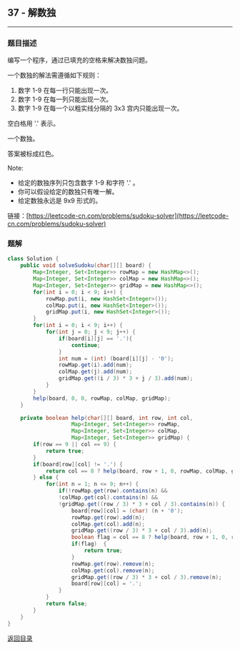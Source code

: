 ## **37 - 解数独**
----------------------

### **题目描述**
编写一个程序，通过已填充的空格来解决数独问题。

一个数独的解法需遵循如下规则：

1. 数字 1-9 在每一行只能出现一次。
2. 数字 1-9 在每一列只能出现一次。
3. 数字 1-9 在每一个以粗实线分隔的 3x3 宫内只能出现一次。


空白格用 '.' 表示。



一个数独。



答案被标成红色。

Note:
* 给定的数独序列只包含数字 1-9 和字符 '.' 。
* 你可以假设给定的数独只有唯一解。
* 给定数独永远是 9x9 形式的。


链接：[https://leetcode-cn.com/problems/sudoku-solver](https://leetcode-cn.com/problems/sudoku-solver)



### **题解**
``` java
class Solution {
    public void solveSudoku(char[][] board) {
        Map<Integer, Set<Integer>> rowMap = new HashMap<>();
        Map<Integer, Set<Integer>> colMap = new HashMap<>();
        Map<Integer, Set<Integer>> gridMap = new HashMap<>();
        for(int i = 0; i < 9; i++) {
            rowMap.put(i, new HashSet<Integer>());
            colMap.put(i, new HashSet<Integer>());
            gridMap.put(i, new HashSet<Integer>());
        }
        for(int i = 0; i < 9; i++) {
            for(int j = 0; j < 9; j++) {
                if(board[i][j] == '.'){
                    continue;
                }
                int num = (int) (board[i][j] - '0');
                rowMap.get(i).add(num);
                colMap.get(j).add(num);
                gridMap.get((i / 3) * 3 + j / 3).add(num);
            }
        }
        help(board, 0, 0, rowMap, colMap, gridMap);
    }

    private boolean help(char[][] board, int row, int col, 
                    Map<Integer, Set<Integer>> rowMap, 
                    Map<Integer, Set<Integer>> colMap,
                    Map<Integer, Set<Integer>> gridMap) {
        if(row == 9 || col == 9) {
            return true;
        }
        if(board[row][col] != '.') {
            return col == 8 ? help(board, row + 1, 0, rowMap, colMap, gridMap) : help(board, row, col + 1, rowMap, colMap, gridMap);
        } else {
            for(int n = 1; n <= 9; n++) {
                if(!rowMap.get(row).contains(n) && 
                !colMap.get(col).contains(n) &&
                !gridMap.get((row / 3) * 3 + col / 3).contains(n)) {
                    board[row][col] = (char) (n + '0');
                    rowMap.get(row).add(n);
                    colMap.get(col).add(n);
                    gridMap.get((row / 3) * 3 + col / 3).add(n);
                    boolean flag = col == 8 ? help(board, row + 1, 0, rowMap, colMap, gridMap) : help(board, row, col + 1, rowMap, colMap, gridMap);
                    if(flag)  {
                        return true;
                    }
                    rowMap.get(row).remove(n);
                    colMap.get(col).remove(n);
                    gridMap.get((row / 3) * 3 + col / 3).remove(n); 
                    board[row][col] = '.';   
                }
            }
            return false;
        }
    }
}
```



[返回目录](https://maxwell-l.github.io/WriteSomething/something/leetcode)